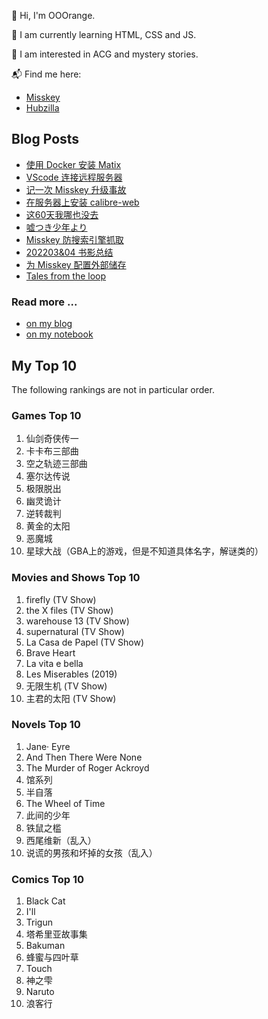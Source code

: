 🍊 Hi, I'm OOOrange.

🌱 I am currently learning HTML, CSS and JS.

👀 I am interested in ACG and mystery stories.

📬 Find me here:

- [Misskey](@juju@f.jymuoyu.com)
- [Hubzilla](@orange@pisma.bgzashtita.es)

## Blog Posts

<!-- BLOG-POST-LIST:START -->
- [使用 Docker 安装 Matix](https://tech.notomorrow.club/posts/2022082001/)
- [VScode 连接远程服务器](https://tech.notomorrow.club/posts/2022081401/)
- [记一次 Misskey 升级事故](https://tech.notomorrow.club/posts/2022080701/)
- [在服务器上安装 calibre-web](https://tech.notomorrow.club/posts/2022072201/)
- [这60天我哪也没去](https://blog.notomorrow.club/posts/2022/07/2022070401/)
- [嘘つき少年より](https://blog.notomorrow.club/posts/2022/05/2022051101/)
- [Misskey 防搜索引擎抓取](https://tech.notomorrow.club/posts/2022050801/)
- [202203&amp;04 书影总结](https://blog.notomorrow.club/posts/2022/05/2022050801/)
- [为 Misskey 配置外部储存](https://tech.notomorrow.club/posts/2022050101/)
- [Tales from the loop](https://blog.notomorrow.club/posts/2022/04/2022040401/)
<!-- BLOG-POST-LIST:END -->

### Read more ...

- [on my blog](https://blog.notomorrow.club)
- [on my notebook](https://blog.notomorrow.club)

## My Top 10

The following rankings are not in particular order.

### Games Top 10

1. 仙剑奇侠传一
2. 卡卡布三部曲
3. 空之轨迹三部曲
4. 塞尔达传说
5. 极限脱出
6. 幽灵诡计
7. 逆转裁判
8. 黄金的太阳
9. 恶魔城
10. 星球大战（GBA上的游戏，但是不知道具体名字，解谜类的）

### Movies and Shows Top 10

1. firefly (TV Show)
2. the X files (TV Show)
3. warehouse 13 (TV Show)
4. supernatural (TV Show)
5. La Casa de Papel (TV Show)
6. Brave Heart
7. La vita e bella
8. Les Miserables (2019)
9. 无限生机 (TV Show)
10. 主君的太阳 (TV Show)

### Novels Top 10

1. Jane· Eyre
2. And Then There Were None
3. The Murder of Roger Ackroyd
4. 馆系列
5. 半自落
6. The Wheel of Time
7. 此间的少年
8. 铁鼠之槛
9. 西尾维新（乱入）
10. 说谎的男孩和坏掉的女孩（乱入）

### Comics Top 10

1. Black Cat
2. I'll
3. Trigun
4. 塔希里亚故事集
5. Bakuman
6. 蜂蜜与四叶草
7. Touch
8. 神之雫
9. Naruto
10. 浪客行
